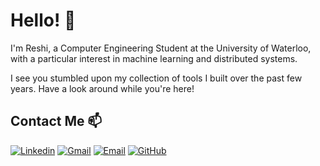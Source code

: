<!--
**ReshiAdavan/ReshiAdavan** is a ✨ _special_ ✨ repository because its `README.md` (this file) appears on your GitHub profile.

Here are some ideas to get you started:

- 🔭 I’m currently working on ...
- 🌱 I’m currently learning ...
- 👯 I’m looking to collaborate on ...
- 🤔 I’m looking for help with ...
- 💬 Ask me about ...
- 📫 How to reach me: ...
- 😄 Pronouns: ...
- ⚡ Fun fact: ...
-->

# Hello! 👋

<!-- <img src="https://github.com/ReshiAdavan/ReshiAdavan/blob/master/imgs/ReshiBanner.PNG" width="1000" height="275"/> -->

<!-- - Computer Engineering Student @ UWaterloo (Class of 2025)
- Software Dev @ Achievers. Previously @ Metro Supply Chain, Loblaw Companies Limited, Home Trust Company in SWE
- Interests in Machine Learning and Distributed Systems
- Seeking Part-time/Full-time internships -->

I'm Reshi, a Computer Engineering Student at the University of Waterloo, with a particular interest in machine learning and distributed systems.

I see you stumbled upon my collection of tools I built over the past few years. Have a look around while you're here!

<!-- [![Top Langs](https://github-readme-stats.vercel.app/api/top-langs/?username=ReshiAdavan&layout=compact&theme=apprentice&langs_count=8&custom_title=My%20Languages&hide=C,Pascal,jupyter%20notebook,html,css&card_width=380&card_height=300)](https://github.com/anuraghazra/github-readme-stats)
[![Stats](https://github-readme-stats.vercel.app/api?username=ReshiAdavan&layout=compact&theme=apprentice&show_icons=true&count_private=true&card_width=380)](https://github.com/anuraghazra/github-readme-stats) -->
<!-- <img src="https://media.giphy.com/media/dWesBcTLavkZuG35MI/giphy.gif" width="410" height="165" /> -->

<!-- <a href="https://github.com/anuraghazra/github-readme-stats">
  <img align="center" src="https://github-readme-stats.vercel.app/api/top-langs/?username=ReshiAdavan&layout=compact&theme=github_dark_dimmed&title_color=f4f4f4&langs_count=10&custom_title=My%20Langs&hide=jupyter%20notebook,html,css,pascal&card_width=350" height=195/>
</a> -->

<!-- Lang Card Link assuming we exclude CryptGO (its like 5000+ lines of golang that skews the distribution)
https://github-readme-stats.vercel.app/api/top-langs/?username=ReshiAdavan&layout=compact&theme=github_dark_dimmed&title_color=f4f4f4&langs_count=10&custom_title=My%20Langs&hide=jupyter%20notebook,html,css,pascal&exclude_repo=CryptGO&card_width=350 -->

<!-- <a href="https://github.com/anuraghazra/github-readme-stats">
  <img align="center" src="https://github-readme-stats.vercel.app/api?username=ReshiAdavan&layout=compact&theme=github_dark_dimmed&title_color=f4f4f4&ring_color=c2ff95&icon_color=c2ff95&show_icons=true&rank_icon=github&count_private=true&include_all_commits=true&custom_title=My%20Stats&card_width=350" height=195 />
</a> -->

## Contact Me 📫

<!--
Email: [rtadavan@uwaterloo.ca](mailto:rtadavan@uwaterloo.ca)
LinkedIn: [linkedin.com/in/reshiadavan](https://www.linkedin.com/in/reshiadavan/)
-->

<!--
[![Email](https://img.shields.io/badge/rtadavan@uwaterloo.ca-0078D4?logo=microsoft-outlook&logoColor=white)](mailto:rtadavan@uwaterloo.ca)
[![Gmail](https://img.shields.io/badge/reshiadavan27@gmail.com-c14438?&logo=Gmail&logoColor=white)](mailto:reshiadavan27@gmail.com)
[![Linkedin](https://img.shields.io/badge/-Reshi_Adavan-blue?logo=Linkedin&logoColor=white)](https://www.linkedin.com/in/reshiadavan/)
-->

[![Linkedin](https://img.shields.io/badge/LinkedIn-0077B5?style=for-the-badge&logo=linkedin&logoColor=white)](https://www.linkedin.com/in/reshiadavan/)
[![Gmail](https://img.shields.io/badge/Gmail-D14836?style=for-the-badge&logo=gmail&logoColor=white)](mailto:reshiadavan27@gmail.com)
[![Email](https://img.shields.io/badge/Outlook-0078D4?style=for-the-badge&logo=microsoft-outlook&logoColor=white)](mailto:rtadavan@uwaterloo.ca)
[![GitHub](https://img.shields.io/badge/GitHub-100000?style=for-the-badge&logo=github&logoColor=white)](https://github.com/ReshiAdavan/ReshiAdavan)

<!-- [![Resume](https://img.shields.io/badge/Resume-%23E01F3D.svg?&style=for-the-badge&logoColor=white)](https://github.com/ReshiAdavan/Replica)
[![Website](https://img.shields.io/badge/Google_chrome-4285F4?style=for-the-badge&logo=Google-chrome&logoColor=white)](https://github.com/ReshiAdavan/ReshiAdavan)
[![Views](https://komarev.com/ghpvc/?username=ReshiAdavan&color=orange&style=flat-square&label=Views:)](https://github.com/ReshiAdavan/LeetCode) -->

<!-- ---

<p align="center">
    <a href="https://github.com/ReshiAdavan/ReshiAdavan">
      <img src="https://komarev.com/ghpvc/?username=ReshiAdavan&color=cc00cc&style=flat-square&label=Views:" height=28/>
    </a>
</p> -->
